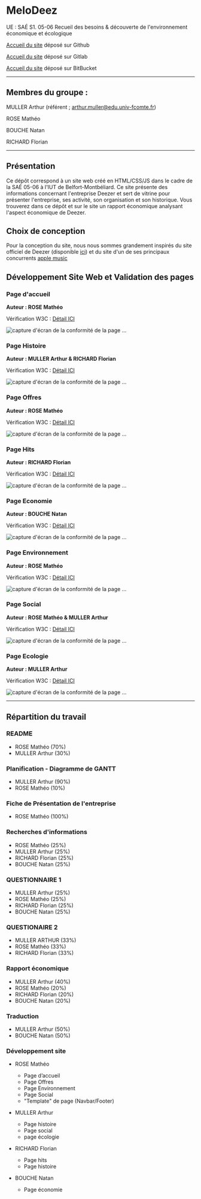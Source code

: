 # MeloDeez

UE : SAÉ S1. 05-06 Recueil des besoins & découverte de l'environnement économique et écologique

[Accueil du site](https://amu2ler.github.io/MeloDeez/) déposé sur Github

[Accueil du site](https://melodeez-artmuller75013-e9cdd787d732077808ece91724d81c624253a30.gitlab.io) déposé sur Gitlab

[Accueil du site](https://test-arthur.bitbucket.io/) déposé sur BitBucket

 - - - - - - - - - - - - - - 
## Membres du groupe : 

MULLER Arthur (référent ; arthur.muller@edu.univ-fcomte.fr)

ROSE Mathéo

BOUCHE Natan

RICHARD Florian

 - - - - - - - - - - - - - - 

## Présentation 

Ce dépôt correspond à un site web créé en HTML/CSS/JS dans le cadre de la SAÉ 05-06 à l'IUT de Belfort-Montbéliard. Ce site présente des informations concernant l'entreprise Deezer et sert de vitrine pour présenter l'entreprise, ses activité, son organisation et son historique. Vous trouverez dans ce dépôt et sur le site un rapport économique analysant l'aspect économique de Deezer. 

## Choix de conception  

Pour la conception du site, nous nous sommes grandement inspirés du site officiel de Deezer (disponible [ici](https://www.deezer.com/fr/)) et du site d'un de ses principaux concurrents [apple music](https://www.apple.com/fr/apple-music/)

## Développement Site Web et Validation des pages

### Page d'accueil

**Auteur : ROSE Mathéo**  

Vérification W3C : [Détail ICI](https://validator.w3.org/nu/?doc=https%3A%2F%2Famu2ler.github.io%2FMeloDeez%2F)

![capture d'écran de la conformité de la page ...](w3c/index.png)

### Page Histoire

**Auteur : MULLER Arthur & RICHARD Florian**

Vérification W3C : [Détail ICI](https://validator.w3.org/nu/?doc=https%3A%2F%2Famu2ler.github.io%2FMeloDeez%2Fpages%2Fhistoire.html)

![capture d'écran de la conformité de la page ...](w3c/histoire-verif.png)

### Page Offres

**Auteur : ROSE Mathéo**

Vérification W3C : [Détail ICI](https://validator.w3.org/nu/?doc=https%3A%2F%2Famu2ler.github.io%2FMeloDeez%2Fpages%2Foffres.html)

![capture d'écran de la conformité de la page ...](w3c/offres-verif.png)

### Page Hits

**Auteur : RICHARD Florian**

Vérification W3C : [Détail ICI](https://validator.w3.org/nu/?doc=https%3A%2F%2Famu2ler.github.io%2FMeloDeez%2Fpages%2Fhits.html)

![capture d'écran de la conformité de la page ...](w3c/hits-verif.png)

### Page Economie

**Auteur : BOUCHE Natan**

Vérification W3C : [Détail ICI](https://validator.w3.org/nu/?doc=https%3A%2F%2Famu2ler.github.io%2FMeloDeez%2Fpages%2Feconomie.html)

![capture d'écran de la conformité de la page ...](w3c/economie-verif.png)

### Page Environnement

**Auteur : ROSE Mathéo**

Vérification W3C : [Détail ICI](https://validator.w3.org/nu/?doc=https%3A%2F%2Famu2ler.github.io%2FMeloDeez%2Fpages%2Fenvironnement.html)

![capture d'écran de la conformité de la page ...](w3c/environnement-verif.png)

### Page Social

**Auteur : ROSE Mathéo & MULLER Arthur**

Vérification W3C : [Détail ICI](https://validator.w3.org/nu/?doc=https%3A%2F%2Famu2ler.github.io%2FMeloDeez%2Fpages%2Fsocial.html)

![capture d'écran de la conformité de la page ...](w3c/social-verif.png)

### Page Ecologie

**Auteur : MULLER Arthur**

Vérification W3C : [Détail ICI](https://validator.w3.org/nu/?doc=https%3A%2F%2Famu2ler.github.io%2FMeloDeez%2Fpages%2Fecologie.html)

![capture d'écran de la conformité de la page ...](w3c/ecologie-verif.png)

 - - - - - - - - - - - - - - 

## Répartition du travail

### README

- ROSE Mathéo (70%)
- MULLER Arthur (30%)

### Planification - Diagramme de GANTT

- MULLER Arthur (90%)
- ROSE Mathéo (10%)

### Fiche de Présentation de l'entreprise
- ROSE Mathéo (100%)

### Recherches d'informations

- ROSE Mathéo (25%)
- MULLER Arthur (25%)
- RICHARD Florian (25%)
- BOUCHE Natan (25%)

### QUESTIONNAIRE 1
- MULLER Arthur (25%)
- ROSE Mathéo (25%)
- RICHARD Florian (25%)
- BOUCHE Natan (25%)

### QUESTIONAIRE 2
- MULLER ARTHUR (33%)
- ROSE Mathéo (33%)
- RICHARD Florian (33%)

### Rapport économique
- MULLER Arthur (40%)
- ROSE Mathéo (20%)
- RICHARD Florian (20%)
- BOUCHE Natan (20%)

### Traduction
- MULLER Arthur (50%)
- BOUCHE Natan (50%)

### Développement site
- ROSE Mathéo
  - Page d’accueil
  - Page Offres
  - Page Environnement
  - Page Social
  - "Template" de page (Navbar/Footer)
  

- MULLER Arthur
  - Page histoire
  - Page social
  - page écologie

- RICHARD Florian
  - Page hits
  - Page histoire

- BOUCHE Natan
  - Page économie
